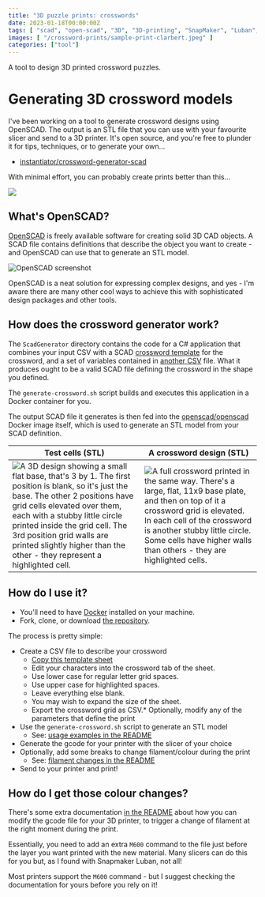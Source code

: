 ```yaml
---
title: "3D puzzle prints: crosswords"
date: 2023-01-18T00:00:00Z
tags: [ "scad", "open-scad", "3D", "3D-printing", "SnapMaker", "Luban", "puzzle", "crossword", "print", "design", "STL", "gcode" ]
images: [ "/crossword-prints/sample-print-clarbert.jpeg" ]
categories: ["tool"]
---
```


A tool to design 3D printed crossword puzzles.

# Generating 3D crossword models

I've been working on a tool to generate crossword designs using OpenSCAD. The output is an STL file that you can use with your favourite slicer and send to a 3D printer. It's open source, and you're free to plunder it for tips, techniques, or to generate your own...

* [instantiator/crossword-generator-scad](https://github.com/instantiator/crossword-generator-scad)

With minimal effort, you can probably create prints better than this...

![](/crossword-prints/sample-print-clarbert.jpeg)

## What's OpenSCAD?

[OpenSCAD](https://openscad.org/) is freely available software for creating solid 3D CAD objects. A SCAD file contains definitions that describe the object you want to create - and OpenSCAD can use that to generate an STL model.

![OpenSCAD screenshot](https://openscad.org/assets/img/screenshot.png)

OpenSCAD is a neat solution for expressing complex designs, and yes - I'm aware there are many other cool ways to achieve this with sophisticated design packages and other tools.

## How does the crossword generator work?

The `ScadGenerator` directory contains the code for a C# application that combines your input CSV with a SCAD [crossword template](https://github.com/instantiator/crossword-generator-scad/blob/main/templates/crossword-template.scad) for the crossword, and a set of variables contained in [another CSV](https://github.com/instantiator/crossword-generator-scad/blob/main/templates/crossword-default-values-18x20.csv) file. What it produces ought to be a valid SCAD file defining the crossword in the shape you defined.

The `generate-crossword.sh` script builds and executes this application in a Docker container for you.

The output SCAD file it generates is then fed into the [openscad/openscad](https://hub.docker.com/r/openscad/openscad) Docker image itself, which is used to generate an STL model from your SCAD definition.

| Test cells (STL) | A crossword design (STL) |
|-|-|
| ![A 3D design showing a small flat base, that's 3 by 1. The first position is blank, so it's just the base. The other 2 positions have grid cells elevated over them, each with a stubby little circle printed inside the grid cell. The 3rd position grid walls are printed slightly higher than the other - they represent a highlighted cell. ](/crossword-prints/preview-test-cells.png) | ![A full crossword printed in the same way. There's a large, flat, 11x9 base plate, and then on top of it a crossword grid is elevated. In each cell of the crossword is another stubby little circle. Some cells have higher walls than others - they are highlighted cells.](/crossword-prints/preview-clarbert-crossword.png) |

## How do I use it?

* You'll need to have [Docker](https://www.docker.com/products/docker-desktop/) installed on your machine.
* Fork, clone, or download [the repository](https://github.com/instantiator/crossword-generator-scad).

The process is pretty simple:

* Create a CSV file to describe your crossword
  * [Copy this template sheet](https://docs.google.com/spreadsheets/d/1V18dAKi18F9mF3wuK5d-L5pdg0llTGk-J9Tq7vYNg_I/copy)
  * Edit your characters into the crossword tab of the sheet.
  * Use lower case for regular letter grid spaces.
  * Use upper case for highlighted spaces.
  * Leave everything else blank.
  * You may wish to expand the size of the sheet.
  * Export the crossword grid as CSV.* Optionally, modify any of the parameters that define the print
* Use the `generate-crossword.sh` script to generate an STL model
  * See: [usage examples in the README](https://github.com/instantiator/crossword-generator-scad#usage)
* Generate the gcode for your printer with the slicer of your choice
* Optionally, add some breaks to change filament/colour during the print
  * See: [filament changes in the README](https://github.com/instantiator/crossword-generator-scad#filament-changes)
* Send to your printer and print!

## How do I get those colour changes?

There's some extra documentation [in the README](https://github.com/instantiator/crossword-generator-scad#filament-changes) about how you can modify the gcode file for your 3D printer, to trigger a change of filament at the right moment during the print.

Essentially, you need to add an extra `M600` command to the file just before the layer you want printed with the new material. Many slicers can do this for you but, as I found with Snapmaker Luban, not all!

Most printers support the `M600` command - but I suggest checking the documentation for yours before you rely on it!
